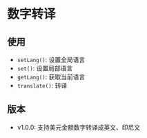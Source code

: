 # 数字转译

## 使用
* `setLang()`: 设置全局语言
* `set()`: 设置局部语言
* `getLang()`: 获取当前语言
* `translate()`: 转译

## 版本
* v1.0.0: 支持美元金额数字转译成英文、印尼文